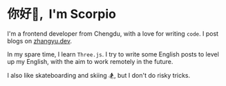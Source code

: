 # <Hello>你好👋, &nbsp;I'm Scorpio</Hello>

I'm a frontend developer from Chengdu, with a love for writing `code`. I post blogs on [zhangyu.dev](https://www.zhangyu.dev/).

In my spare time, I learn `Three.js`. I try to write some English posts to level up my English, with the aim to work remotely in the future. 

I also like skateboarding and skiing 🏂, but I don't do risky tricks.
